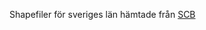 Shapefiler för sveriges län hämtade från [SCB](https://www.scb.se/hitta-statistik/regional-statistik-och-kartor/regionala-indelningar/digitala-granser/)